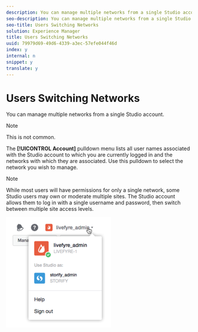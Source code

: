 ```yaml
---
description: You can manage multiple networks from a single Studio account.
seo-description: You can manage multiple networks from a single Studio account.
seo-title: Users Switching Networks
solution: Experience Manager
title: Users Switching Networks
uuid: 79979d69-49d6-4339-a3ec-57efe044f46d
index: y
internal: n
snippet: y
translate: y
---
```


# Users Switching Networks

You can manage multiple networks from a single Studio account.

>[!NOTE]
>
>This is not common.

The **[!UICONTROL Account]** pulldown menu lists all user names associated with the Studio account to which you are currently logged in and the networks with which they are associated. Use this pulldown to select the network you wish to manage.

>[!NOTE]
>
>While most users will have permissions for only a single network, some Studio users may own or moderate multiple sites. The Studio account allows them to log in with a single username and password, then switch between multiple site access levels.

![](assets/UsersChangeAccount-285x300.png) 